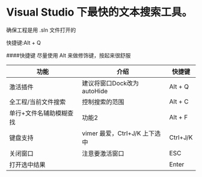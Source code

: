 # Visual Studio 下最快的文本搜索工具。

确保工程是用 .sln 文件打开的

快捷键:Alt + Q

####快捷键
尽量使用 Alt 来做修饰键，按起来很舒服

功能|介绍|快捷键
----| ----| ----
激活插件 | 建议将窗口Dock改为autoHide| Alt + Q
全工程/当前文件搜索| 控制搜索的范围 | Alt + C 
单行+文件名辅助模糊查找|功能2|Alt + F 
键盘支持| vimer 最爱，Ctrl+J/K 上下选中 | Ctrl+J/K
关闭窗口|注意要激活窗口|ESC
打开选中结果| |Enter
